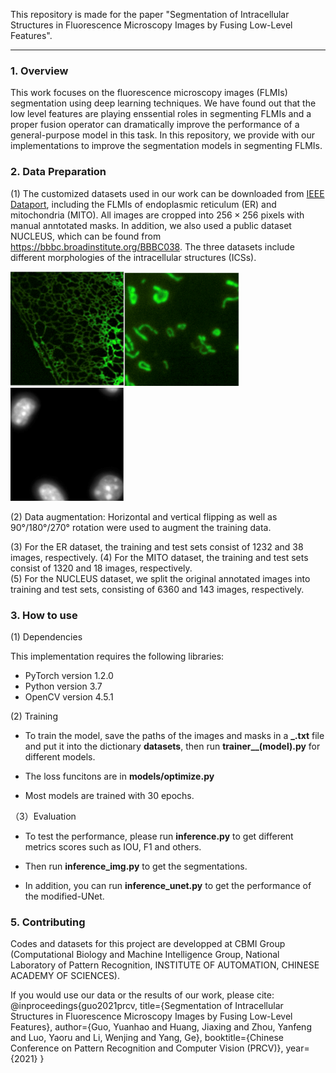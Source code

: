 
This repository is made for the paper "Segmentation of Intracellular Structures in Fluorescence Microscopy Images by Fusing Low-Level Features".

---

### 1. Overview

This work focuses on the fluorescence microscopy images (FLMIs) segmentation using deep learning techniques. We have found out that the low level features are playing enssential roles in segmenting FLMIs and a proper fusion operator can dramatically improve the performance of a general-purpose model in this task. In this repository, we provide with our implementations to improve the segmentation models in segmenting FLMIs.

### 2. Data Preparation

(1) The customized datasets used in our work can be downloaded from [IEEE Dataport](https://ieee-dataport.org/documents/fluorescence-microscopy-image-datasets-deep-learning-segmentation-intracellular-orgenelle), including the FLMIs of endoplasmic reticulum (ER) and mitochondria (MITO). All images are cropped into $256\times256$ pixels with manual anntotated masks. In addition, we also used a public dataset NUCLEUS, which can be found from https://bbbc.broadinstitute.org/BBBC038. The three datasets include different morphologies of the intracellular structures (ICSs).

<img src=".\images\ER.png" style="zoom:80%;" /><img src=".\images\MITO.png" style="zoom:80%;" /><img src=".\images\NUCLEUS.png" style="zoom: 80%;" />

(2) Data augmentation: Horizontal and vertical flipping as well as 90°/180°/270° rotation were used to augment the training data.

(3) For the ER dataset, the training and test sets consist of 1232 and 38 images, respectively. 
(4) For the MITO dataset, the training and test sets consist of 1320 and 18 images, respectively.              
(5) For the NUCLEUS dataset, we split the original annotated images into training and test sets, consisting of 6360 and 143 images, respectively.

### 3. How to use

(1) Dependencies

This implementation requires the following libraries:

* PyTorch version 1.2.0
* Python version 3.7
* OpenCV version 4.5.1

(2) Training

* To train the model, save the paths of the images and masks in a **_.txt** file and put it into the dictionary **datasets**, then run **trainer__(model).py** for different models.

* The loss funcitons are in **models/optimize.py**

* Most models are trained with 30 epochs.

（3）Evaluation

* To test the performance, please run **inference.py** to get different metrics scores such as IOU, F1 and others. 

* Then run **inference_img.py** to get the segmentations. 

* In addition, you can run **inference_unet.py** to get the performance of the modified-UNet.

### 5. Contributing 
Codes and datasets for this project are developped at CBMI Group (Computational Biology and Machine Intelligence Group, National Laboratory of Pattern Recognition, INSTITUTE OF AUTOMATION, CHINESE ACADEMY OF SCIENCES).

If you would use our data or the results of our work, please cite:
@inproceedings{guo2021prcv,
  title={Segmentation of Intracellular Structures in Fluorescence Microscopy Images by Fusing Low-Level Features},
  author={Guo, Yuanhao and Huang, Jiaxing and Zhou, Yanfeng and Luo, Yaoru and Li, Wenjing and Yang, Ge},
  booktitle={Chinese Conference on Pattern Recognition and Computer Vision (PRCV)},
  year={2021}
}
